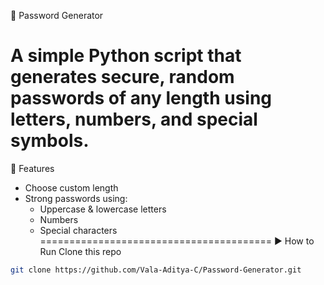 🔐 Password Generator

A simple Python script that generates secure, random passwords of any length using letters, numbers, and special symbols.
==========================================
📌 Features
- Choose custom length
- Strong passwords using:
  - Uppercase & lowercase letters
  - Numbers
  - Special characters
========================================
▶️ How to Run
Clone this repo
```bash
git clone https://github.com/Vala-Aditya-C/Password-Generator.git
